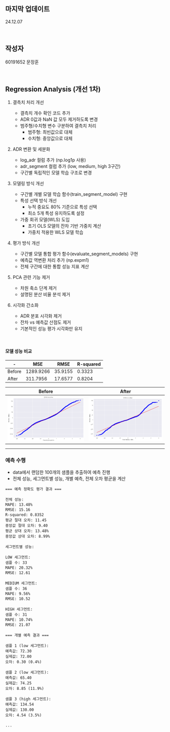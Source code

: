 ## 마지막 업데이트
24.12.07

<br>

## 작성자
60191652 문장훈

<br>

## Regression Analysis (개선 1차)

1. 결측치 처리 개선
    - 결측치 개수 확인 코드 추가
    - ADR 0값과 NaN 값 모두 제거하도록 변경
    - 범주형/수치형 변수 구분하여 결측치 처리
        - 범주형: 최빈값으로 대체
        - 수치형: 중앙값으로 대체

2. ADR 변환 및 세분화
    - log_adr 컬럼 추가 (np.log1p 사용)
    - adr_segment 컬럼 추가 (low, medium, high 3구간)
    - 구간별 독립적인 모델 학습 구조로 변경

3. 모델링 방식 개선
    - 구간별 개별 모델 학습 함수(train_segment_model) 구현
    - 특성 선택 방식 개선
        - 누적 중요도 80% 기준으로 특성 선택
        - 최소 5개 특성 유지하도록 설정
    - 가중 회귀 모델(WLS) 도입
        - 초기 OLS 모델의 잔차 기반 가중치 계산
        - 가중치 적용한 WLS 모델 학습

4. 평가 방식 개선
    - 구간별 모델 통합 평가 함수(evaluate_segment_models) 구현
    - 예측값 역변환 처리 추가 (np.expm1)
    - 전체 구간에 대한 통합 성능 지표 계산

5. PCA 관련 기능 제거
    - 차원 축소 단계 제거
    - 설명된 분산 비율 분석 제거

6. 시각화 간소화
    - ADR 분포 시각화 제거
    - 잔차 vs 예측값 산점도 제거
    - 기본적인 성능 평가 시각화만 유지

<br>

#### 모델 성능 비교

|-|MSE|RMSE|R-squared|
|---|---|---|---|
|Before|1289.9266|35.9155|0.3323|
|After|311.7956|17.6577|0.8204|

|Before|After|
|---|---|
|![alt text](./image/2/image-3.png)|![alt text](./image/3/image.png)|


---

### 예측 수행

- data에서 랜덤한 100개의 샘플을 추출하여 예측 진행
- 전체 성능, 세그먼트별 성능, 개별 예측, 전체 오차 평균을 계산

```
=== 예측 정확도 평가 결과 ===

전체 성능:
MAPE: 13.48%
RMSE: 15.16
R-squared: 0.8352
평균 절대 오차: 11.45
중앙값 절대 오차: 9.40
평균 상대 오차: 13.48%
중앙값 상대 오차: 8.99%

세그먼트별 성능:

LOW 세그먼트:
샘플 수: 33
MAPE: 20.32%
RMSE: 12.61

MEDIUM 세그먼트:
샘플 수: 36
MAPE: 9.56%
RMSE: 10.52

HIGH 세그먼트:
샘플 수: 31
MAPE: 10.74%
RMSE: 21.07

=== 개별 예측 결과 ===

샘플 1 (low 세그먼트):
예측값: 72.30
실제값: 72.00
오차: 0.30 (0.4%)

샘플 2 (low 세그먼트):
예측값: 65.40
실제값: 74.25
오차: 8.85 (11.9%)

샘플 3 (high 세그먼트):
예측값: 134.54
실제값: 130.00
오차: 4.54 (3.5%)

...
```